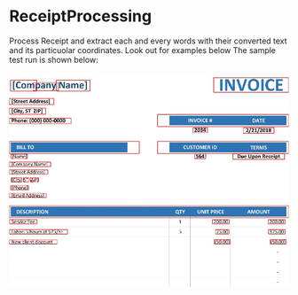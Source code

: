 # ReceiptProcessing
Process Receipt and extract each and every words with their converted text and its particuolar coordinates. Look out for examples below
The sample test run is shown below:

![](resizeimg.jpg)

